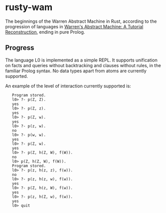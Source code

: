 # rusty-wam

The beginnings of the Warren Abstract Machine in Rust, according to
the progression of languages in [Warren's Abstract Machine: A Tutorial
Reconstruction](http://wambook.sourceforge.net/wambook.pdf), ending in
pure Prolog.

## Progress

The language L0 is implemented as a simple REPL. It supports
unification on facts and queries without backtracking and clauses
without rules, in the familiar Prolog syntax. No data types apart from
atoms are currently supported.

An example of the level of interaction currently supported is:

```l0> p(Z, Z).  
   Program stored.  
   l0> ?- p(Z, Z).  
   yes  
   l0> ?- p(Z, z).  
   yes  
   l0> ?- p(Z, w).  
   yes  
   l0> ?- p(z, w).  
   no  
   l0> ?- p(w, w).  
   yes  
   l0> ?- p(Z, w).  
   yes  
   l0> ?- p(Z, h(Z, W), f(W)).  
   no  
   l0> p(Z, h(Z, W), f(W)).  
   Program stored.  
   l0> ?- p(z, h(z, z), f(w)).  
   no  
   l0> ?- p(z, h(z, w), f(w)).  
   yes  
   l0> ?- p(Z, h(z, W), f(w)).  
   yes  
   l0> ?- p(z, h(Z, w), f(w)).  
   yes  
   l0> quit
```